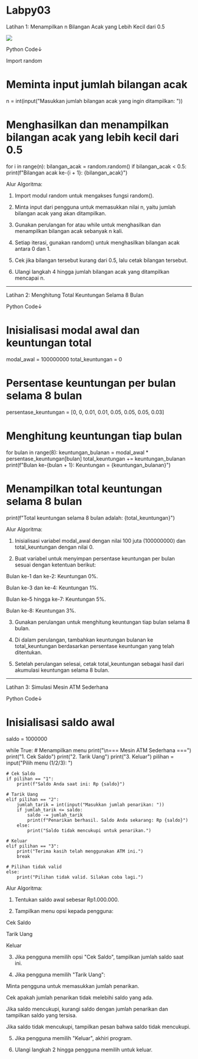 # Labpy03
Latihan 1: Menampilkan n Bilangan Acak yang Lebih Kecil dari 0.5

![](<Random Number_0.5_.png>)


Python Code↓

Import random

# Meminta input jumlah bilangan acak
n = int(input("Masukkan jumlah bilangan acak yang ingin ditampilkan: "))

# Menghasilkan dan menampilkan bilangan acak yang lebih kecil dari 0.5
for i in range(n):
    bilangan_acak = random.random()
    if bilangan_acak < 0.5:
        print(f"Bilangan acak ke-{i + 1}: {bilangan_acak}")


Alur Algoritma:

1. Import modul random untuk mengakses fungsi random().

2. Minta input dari pengguna untuk memasukkan nilai n, yaitu jumlah bilangan acak yang akan ditampilkan.

3. Gunakan perulangan for atau while untuk menghasilkan dan menampilkan bilangan acak sebanyak n kali.

4. Setiap iterasi, gunakan random() untuk menghasilkan bilangan acak antara 0 dan 1.

5. Cek jika bilangan tersebut kurang dari 0.5, lalu cetak bilangan tersebut.


6. Ulangi langkah 4 hingga jumlah bilangan acak yang ditampilkan mencapai n.

---

Latihan 2: Menghitung Total Keuntungan Selama 8 Bulan





Python Code↓
# Inisialisasi modal awal dan keuntungan total
modal_awal = 100000000
total_keuntungan = 0

# Persentase keuntungan per bulan selama 8 bulan
persentase_keuntungan = [0, 0, 0.01, 0.01, 0.05, 0.05, 0.05, 0.03]

# Menghitung keuntungan tiap bulan
for bulan in range(8):
    keuntungan_bulanan = modal_awal * persentase_keuntungan[bulan]
    total_keuntungan += keuntungan_bulanan
    print(f"Bulan ke-{bulan + 1}: Keuntungan = {keuntungan_bulanan}")

# Menampilkan total keuntungan selama 8 bulan
print(f"Total keuntungan selama 8 bulan adalah: {total_keuntungan}")


Alur Algoritma:

1. Inisialisasi variabel modal_awal dengan nilai 100 juta (100000000) dan total_keuntungan dengan nilai 0.


2. Buat variabel untuk menyimpan persentase keuntungan per bulan sesuai dengan ketentuan berikut:

Bulan ke-1 dan ke-2: Keuntungan 0%.

Bulan ke-3 dan ke-4: Keuntungan 1%.

Bulan ke-5 hingga ke-7: Keuntungan 5%.

Bulan ke-8: Keuntungan 3%.


3. Gunakan perulangan untuk menghitung keuntungan tiap bulan selama 8 bulan.

4. Di dalam perulangan, tambahkan keuntungan bulanan ke total_keuntungan berdasarkan persentase keuntungan yang telah ditentukan.


5. Setelah perulangan selesai, cetak total_keuntungan sebagai hasil dari akumulasi keuntungan selama 8 bulan.

---

Latihan 3: Simulasi Mesin ATM Sederhana

Python Code↓
# Inisialisasi saldo awal
saldo = 1000000

while True:
    # Menampilkan menu
    print("\n=== Mesin ATM Sederhana ===")
    print("1. Cek Saldo")
    print("2. Tarik Uang")
    print("3. Keluar")
    pilihan = input("Pilih menu (1/2/3): ")

    # Cek Saldo
    if pilihan == "1":
        print(f"Saldo Anda saat ini: Rp {saldo}")

    # Tarik Uang
    elif pilihan == "2":
        jumlah_tarik = int(input("Masukkan jumlah penarikan: "))
        if jumlah_tarik <= saldo:
            saldo -= jumlah_tarik
            print(f"Penarikan berhasil. Saldo Anda sekarang: Rp {saldo}")
        else:
            print("Saldo tidak mencukupi untuk penarikan.")

    # Keluar
    elif pilihan == "3":
        print("Terima kasih telah menggunakan ATM ini.")
        break

    # Pilihan tidak valid
    else:
        print("Pilihan tidak valid. Silakan coba lagi.")


Alur Algoritma:

1. Tentukan saldo awal sebesar Rp1.000.000.


2. Tampilkan menu opsi kepada pengguna:

Cek Saldo

Tarik Uang

Keluar


3. Jika pengguna memilih opsi "Cek Saldo", tampilkan jumlah saldo saat ini.

4. Jika pengguna memilih "Tarik Uang":

Minta pengguna untuk memasukkan jumlah penarikan.

Cek apakah jumlah penarikan tidak melebihi saldo yang ada.

Jika saldo mencukupi, kurangi saldo dengan jumlah penarikan dan tampilkan saldo yang tersisa.

Jika saldo tidak mencukupi, tampilkan pesan bahwa saldo tidak mencukupi.

5. Jika pengguna memilih "Keluar", akhiri program.

6. Ulangi langkah 2 hingga pengguna memilih untuk keluar.
